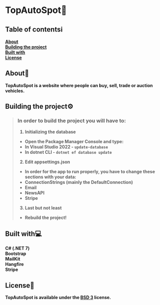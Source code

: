 # TopAutoSpot🚦

## Table of contentsℹ️
<strong>[About](#about)
<br />
[Building the project](#building-the-project)
<br />
[Built with](#built-with)
<br />
[License](#license)
<br />
</strong>

## About📝
<strong>
TopAutoSpot is a website where people can buy, sell, trade or auction vehicles.

## Building the project⚙️
> ### In order to build the project you will have to:
> 1. <strong>Initializing the database</strong>
> - Open the Package Manager Console and type:
> - In Visual Studio 2022 - ```update-database```
> - In dotnet CLI - ```dotnet ef database update```
> 2. <strong>Edit appsettings.json</strong>
> - In order for the app to run properly, you have to change these sections with your data:
> - ConnectionStrings (mainly the DefaultConnection)
> - Email 
> - NewsAPI
> - Stripe
> 3. <strong>Last but not least</strong>
> - Rebuild the project!

## Built with💻
<strong>C# (.NET 7)</strong>
<br />
<strong>Bootstrap</strong>
<br />
<strong>MailKit</strong>
<br />
<strong>Hangfire</strong>
<br />
<strong>Stripe</strong>

## License📃
<strong>
TopAutoSpot is available under the <a href="https://choosealicense.com/licenses/bsd-3-clause/">BSD 3</a> license.
</strong>
